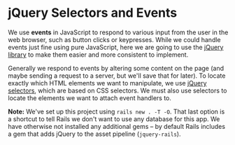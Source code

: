 # jQuery Selectors and Events

We use **events** in JavaScript to respond to various input from the user in the web browser, such as button clicks or keypresses. While we could handle events just fine using pure JavaScript, here we are going to use the [jQuery library](http://api.jquery.com/) to make them easier and more consistent to implement.

Generally we respond to events by altering some content on the page (and maybe sending a request to a server, but we'll save that for later). To locate exactly which HTML elements we want to manipulate, we use [jQuery selectors](http://api.jquery.com/category/selectors/), which are based on CSS selectors. We must also use selectors to locate the elements we want to attach event handlers to.

**Note:** We've set up this project using `rails new . -T -O`. That last option is a shortcut to tell Rails we don't want to use any database for this app. We have otherwise not installed any additional gems &ndash; by default Rails includes a gem that adds jQuery to the asset pipeline (`jquery-rails`).
